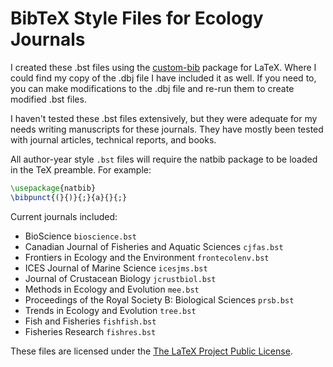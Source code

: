 # BibTeX Style Files for Ecology Journals

I created these .bst files using the [custom-bib] package for LaTeX. Where
I could find my copy of the .dbj file I have included it as well. If you need
to, you can make modifications to the .dbj file and re-run them to create
modified .bst files.

I haven't tested these .bst files extensively, but they were adequate for my
needs writing manuscripts for these journals. They have mostly been tested with
journal articles, technical reports, and books.

All author-year style `.bst` files will require the natbib package to be loaded in the TeX preamble. For example:

```tex
\usepackage{natbib}
\bibpunct{(}{)}{;}{a}{}{;}
```

Current journals included:
- BioScience `bioscience.bst`
- Canadian Journal of Fisheries and Aquatic Sciences `cjfas.bst`
- Frontiers in Ecology and the Environment `frontecolenv.bst`
- ICES Journal of Marine Science `icesjms.bst`
- Journal of Crustacean Biology `jcrustbiol.bst`
- Methods in Ecology and Evolution `mee.bst`
- Proceedings of the Royal Society B: Biological Sciences `prsb.bst`
- Trends in Ecology and Evolution `tree.bst`
- Fish and Fisheries `fishfish.bst`
- Fisheries Research `fishres.bst`

These files are licensed under the [The LaTeX Project Public License].

[custom-bib]: http://www.ctan.org/tex-archive/macros/latex/contrib/custom-bib/
[The LaTeX Project Public License]: http://mirrors.rit.edu/CTAN/macros/latex/base/lppl.txt
